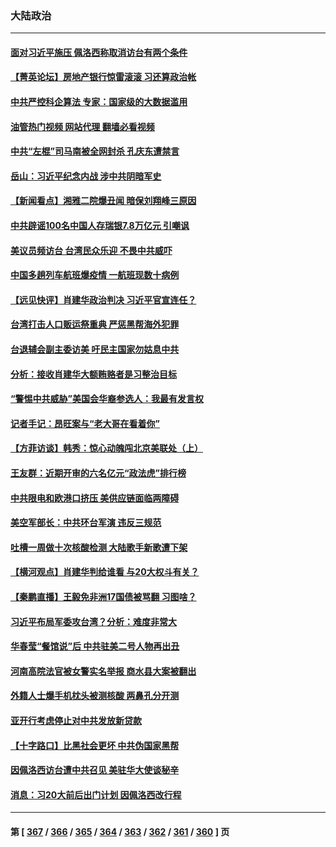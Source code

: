 ### 大陆政治
---
#### [面对习近平施压 佩洛西称取消访台有两个条件](../../pages/ncid277/n13806776.md?08210845) 
#### [【菁英论坛】房地产银行惊雷滚滚 习还算政治帐](../../pages/ncid277/n13806740.md?08210845) 
#### [中共严控科企算法 专家：国家级的大数据滥用](../../pages/ncid277/n13806738.md?08210845) 
#### [油管热门视频 网站代理 翻墙必看视频](http://209.222.30.114:81/youtube.html?08210845)
#### [中共“左棍”司马南被全网封杀 孔庆东遭禁言](../../pages/ncid277/n13806736.md?08210845) 
#### [岳山：习近平纪念内战 涉中共阴暗军史](../../pages/ncid277/n13806669.md?08210845) 
#### [【新闻看点】湘雅二院爆丑闻 暗保刘翔峰三原因](../../pages/ncid277/n13806299.md?08210845) 
#### [中共辟谣100名中国人存瑞银7.8万亿元 引嘲讽](../../pages/ncid277/n13806591.md?08210845) 
#### [美议员频访台 台湾民众乐迎 不畏中共威吓](../../pages/ncid277/n13806526.md?08210845) 
#### [中国多趟列车航班爆疫情 一航班现数十病例](../../pages/ncid277/n13806534.md?08210845) 
#### [【远见快评】肖建华政治判决 习近平官宣连任？](../../pages/ncid277/n13806304.md?08210845) 
#### [台湾打击人口贩运祭重典 严惩黑帮海外犯罪](../../pages/ncid277/n13806453.md?08210845) 
#### [台退辅会副主委访美 吁民主国家勿姑息中共](../../pages/ncid277/n13806437.md?08210845) 
#### [分析：接收肖建华大额贿赂者是习整治目标](../../pages/ncid277/n13806379.md?08210845) 
#### [“警惕中共威胁”美国会华裔参选人：我最有发言权](../../pages/ncid277/n13806422.md?08210845) 
#### [记者手记：昂旺案与“老大哥在看着你”](../../pages/ncid277/n13806413.md?08210845) 
#### [【方菲访谈】韩秀：惊心动魄闯北京美联处（上）](../../pages/ncid277/n13806018.md?08210845) 
#### [王友群：近期开审的六名亿元“政法虎”排行榜](../../pages/ncid277/n13806233.md?08210845) 
#### [中共限电和欧港口挤压 美供应链面临两障碍](../../pages/ncid277/n13804883.md?08210845) 
#### [美空军部长：中共环台军演 违反三规范](../../pages/ncid277/n13806291.md?08210845) 
#### [吐槽一周做十次核酸检测 大陆歌手新歌遭下架](../../pages/ncid277/n13806220.md?08210845) 
#### [【横河观点】肖建华判给谁看 与20大权斗有关？](../../pages/ncid277/n13806293.md?08210845) 
#### [【秦鹏直播】王毅免非洲17国债被骂翻 习图啥？](../../pages/ncid277/n13806277.md?08210845) 
#### [习近平布局军委攻台湾？分析：难度非常大](../../pages/ncid277/n13806179.md?08210845) 
#### [华春莹“餐馆说”后 中共驻美二号人物再出丑](../../pages/ncid277/n13806258.md?08210845) 
#### [河南高院法官被女警实名举报 商水县大案被翻出](../../pages/ncid277/n13806231.md?08210845) 
#### [外籍人士爆手机枕头被测核酸 两鼻孔分开测](../../pages/ncid277/n13806218.md?08210845) 
#### [亚开行考虑停止对中共发放新贷款](../../pages/ncid277/n13806217.md?08210845) 
#### [【十字路口】比黑社会更坏 中共伪国家黑帮](../../pages/ncid277/n13806056.md?08210845) 
#### [因佩洛西访台遭中共召见 美驻华大使谈秘辛](../../pages/ncid277/n13806176.md?08210845) 
#### [消息：习20大前后出门计划 因佩洛西改行程](../../pages/ncid277/n13806160.md?08210845) 

---
#### 第 [ [367](./367.md?08210845) / [366](./366.md?08210845) / [365](./365.md?08210845) / [364](./364.md?08210845) / [363](./363.md?08210845) / [362](./362.md?08210845) / [361](./361.md?08210845) / [360](./360.md?08210845) ] 页
